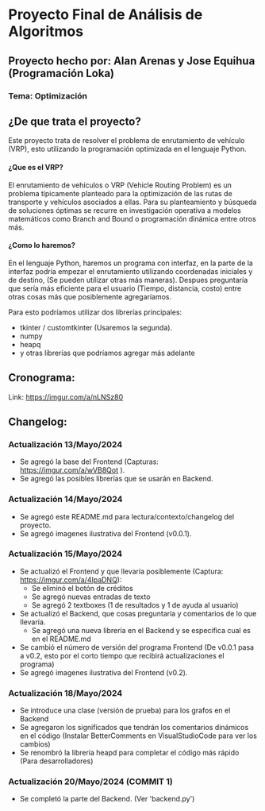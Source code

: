 # Proyecto Final de Análisis de Algoritmos
## Proyecto hecho por: Alan Arenas y Jose Equihua (Programación Loka)
### Tema: Optimización

## ¿De que trata el proyecto?
Este proyecto trata de resolver el problema de enrutamiento de vehículo (VRP), esto utilizando la programación optimizada en el lenguaje Python.

#### ¿Que es el VRP?
El enrutamiento de vehículos o VRP (Vehicle Routing Problem) es un problema típicamente planteado para la optimización de las rutas de transporte y vehículos
asociados a ellas. Para su planteamiento y búsqueda de soluciones óptimas se recurre en investigación operativa a modelos matemáticos como Branch and
Bound o programación dinámica entre otros más.

#### ¿Como lo haremos?
En el lenguaje Python, haremos un programa con interfaz, en la parte de la interfaz podría empezar el enrutamiento utilizando coordenadas iniciales y de destino,
(Se pueden utilizar otras más maneras). Despues preguntaría que sería más eficiente para el usuario (Tiempo, distancia, costo) entre otras cosas más que posiblemente
agregaríamos.

Para esto podríamos utilizar dos librerías principales:
  - tkinter / customtkinter (Usaremos la segunda).
  - numpy
  - heapq
  - y otras librerías que podríamos agregar más adelante

## Cronograma:

Link: https://imgur.com/a/nLNSz80

## Changelog:
### Actualización 13/Mayo/2024
  - Se agregó la base del Frontend (Capturas: https://imgur.com/a/wVB8Qot ).
  - Se agregó las posibles librerías que se usarán en Backend.

### Actualización 14/Mayo/2024
  - Se agregó este README.md para lectura/contexto/changelog del proyecto.
  - Se agregó imagenes ilustrativa del Frontend (v0.0.1).

### Actualización 15/Mayo/2024
  - Se actualizó el Frontend y que llevaría posiblemente (Captura: https://imgur.com/a/4IpaDNQ):
      * Se eliminó el botón de créditos
      * Se agregó nuevas entradas de texto
      * Se agregó 2 textboxes (1 de resultados y 1 de ayuda al usuario)
  - Se actualizó el Backend, que cosas preguntaría y comentarios de lo que llevaría.
      * Se agregó una nueva librería en el Backend y se especifica cual es en el README.md
  - Se cambió el número de versión del programa Frontend (De v0.0.1 pasa a v0.2, esto por el corto tiempo que recibirá actualizaciones el programa)
  - Se agregó imagenes ilustrativa del Frontend (v0.2).

### Actualización 18/Mayo/2024
  - Se introduce una clase (versión de prueba) para los grafos en el Backend
  - Se agregaron los significados que tendrán los comentarios dinámicos en el código (Instalar BetterComments en VisualStudioCode para ver los cambios)
  - Se renombró la librería heapd para completar el código más rápido (Para desarrolladores)

### Actualización 20/Mayo/2024 (COMMIT 1)
  - Se completó la parte del Backend. (Ver 'backend.py')
